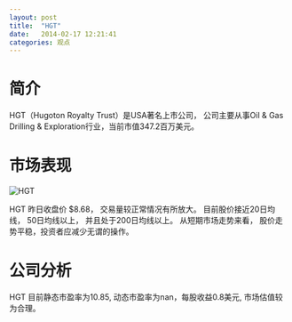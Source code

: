 ```yaml
---
layout: post
title:  "HGT"
date:   2014-02-17 12:21:41
categories: 观点
---
```


# 简介
HGT（Hugoton Royalty Trust）是USA著名上市公司，
公司主要从事Oil & Gas Drilling & Exploration行业，当前市值347.2百万美元。

# 市场表现

![HGT](http://finviz.com/chart.ashx?t=HGT&ty=c&ta=1&p=d&s=l)

HGT 昨日收盘价 $8.68，
交易量较正常情况有所放大。
目前股价接近20日均线，
50日均线以上，
并且处于200日均线以上。
从短期市场走势来看，
股价走势平稳，投资者应减少无谓的操作。

# 公司分析
HGT 目前静态市盈率为10.85, 动态市盈率为nan，每股收益0.8美元,
市场估值较为合理。
